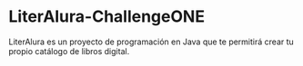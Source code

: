 # LiterAlura-ChallengeONE
LiterAlura es un proyecto de programación en Java que te permitirá crear tu propio catálogo de libros digital.
